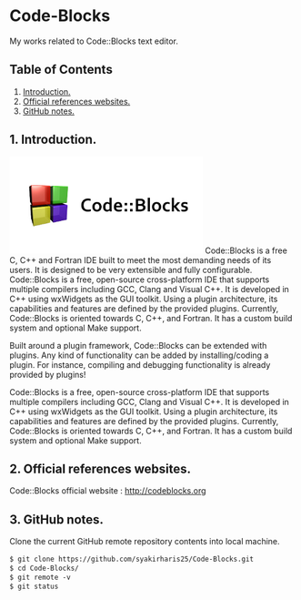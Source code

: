 # Code-Blocks
My works related to Code::Blocks text editor.

## Table of Contents
1. [Introduction.](#introduction)
2. [Official references websites.](#references)
3. [GitHub notes.](#github)

<a name="introduction"></a>
## 1. Introduction.
<img src="code-blocks.jpg" height="170"> 
Code::Blocks is a free C, C++ and Fortran IDE built to meet the most demanding needs of its users. It is designed to be very extensible and fully configurable. Code::Blocks is a free, open-source cross-platform IDE that supports multiple compilers including GCC, Clang and Visual C++. It is developed in C++ using wxWidgets as the GUI toolkit. Using a plugin architecture, its capabilities and features are defined by the provided plugins. Currently, Code::Blocks is oriented towards C, C++, and Fortran. It has a custom build system and optional Make support.

Built around a plugin framework, Code::Blocks can be extended with plugins. Any kind of functionality can be added by installing/coding a plugin. For instance, compiling and debugging functionality is already provided by plugins!

Code::Blocks is a free, open-source cross-platform IDE that supports multiple compilers including GCC, Clang and Visual C++. It is developed in C++ using wxWidgets as the GUI toolkit. Using a plugin architecture, its capabilities and features are defined by the provided plugins. Currently, Code::Blocks is oriented towards C, C++, and Fortran. It has a custom build system and optional Make support.

<a name="references"></a>
## 2. Official references websites. <br />
Code::Blocks official website : http://codeblocks.org <br />

<a name="github"></a>
## 3. GitHub notes.
Clone the current GitHub remote repository contents into local machine.
```
$ git clone https://github.com/syakirharis25/Code-Blocks.git
$ cd Code-Blocks/
$ git remote -v
$ git status
